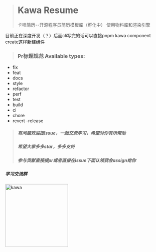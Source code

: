 > # Kawa Resume
> 卡哇简历--开源程序员简历模板库（孵化中）
使用物料库和渲染引擎

目前正在深度开发（？）后面cli写完的话可以直接pnpm kawa component create这样新建组件

> ### Pr标题规范 Available types:
- fix
- feat
- docs
- style
- refactor
- perf
- test
- build
- ci
- chore
- revert
-release
> ##### 有问题欢迎提issue，一起交流学习，希望对你有所帮助
> ##### 希望大家多多star，多多支持
> ##### 参与贡献直接提pr或者直接在issue下面认领我会assign给你

##### 学习交流群

<img src="./public/qun.jpg" alt="kawa" style="width: 200px;"/>
